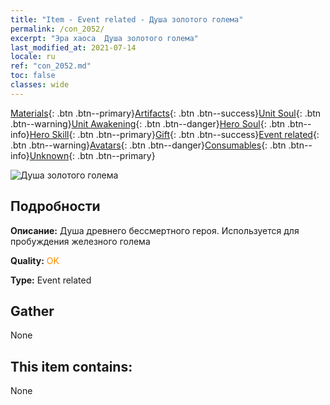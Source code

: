 ```yaml
---
title: "Item - Event related - Душа золотого голема"
permalink: /con_2052/
excerpt: "Эра хаоса  Душа золотого голема"
last_modified_at: 2021-07-14
locale: ru
ref: "con_2052.md"
toc: false
classes: wide
---
```

 [Materials](/ItemsRU/){: .btn .btn--primary}[Artifacts](/ItemsRU/Artifacts/){: .btn .btn--success}[Unit Soul](/ItemsRU/UnitSoul/){: .btn .btn--warning}[Unit Awakening](/ItemsRU/UnitAwakening/){: .btn .btn--danger}[Hero Soul](/ItemsRU/HeroSoul/){: .btn .btn--info}[Hero Skill](/ItemsRU/HeroSkill/){: .btn .btn--primary}[Gift](/ItemsRU/Gift/){: .btn .btn--success}[Event related](/ItemsRU/Events/){: .btn .btn--warning}[Avatars](/ItemsRU/Avatars/){: .btn .btn--danger}[Consumables](/ItemsRU/Consumables/){: .btn .btn--info}[Unknown](/ItemsRU/Unknown/){: .btn .btn--primary}

 ![Душа золотого голема](/images/t/juexing_603.jpg)

## Подробности
 **Описание:** Душа древнего бессмертного героя. Используется для пробуждения железного голема

 **Quality:** <span style="color: #FF8C00">OK</span>

 **Type:** Event related

## Gather

  None

## This item contains:

  None

